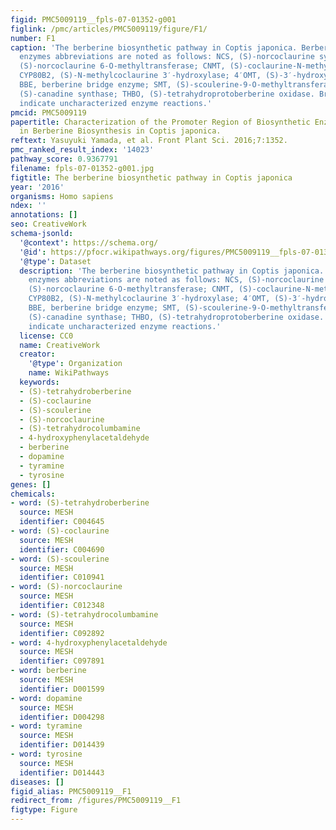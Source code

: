 ```yaml
---
figid: PMC5009119__fpls-07-01352-g001
figlink: /pmc/articles/PMC5009119/figure/F1/
number: F1
caption: 'The berberine biosynthetic pathway in Coptis japonica. Berberine biosynthetic
  enzymes abbreviations are noted as follows: NCS, (S)-norcoclaurine synthase; 6OMT,
  (S)-norcoclaurine 6-O-methyltransferase; CNMT, (S)-coclaurine-N-methyltransferase;
  CYP80B2, (S)-N-methylcoclaurine 3′-hydroxylase; 4′OMT, (S)-3′-hydroxy-N-methylcoclaurine-4′-O-methyltransferase;
  BBE, berberine bridge enzyme; SMT, (S)-scoulerine-9-O-methyltransferase; CYP719A1,
  (S)-canadine synthase; THBO, (S)-tetrahydroprotoberberine oxidase. Broken lines
  indicate uncharacterized enzyme reactions.'
pmcid: PMC5009119
papertitle: Characterization of the Promoter Region of Biosynthetic Enzyme Genes Involved
  in Berberine Biosynthesis in Coptis japonica.
reftext: Yasuyuki Yamada, et al. Front Plant Sci. 2016;7:1352.
pmc_ranked_result_index: '14023'
pathway_score: 0.9367791
filename: fpls-07-01352-g001.jpg
figtitle: The berberine biosynthetic pathway in Coptis japonica
year: '2016'
organisms: Homo sapiens
ndex: ''
annotations: []
seo: CreativeWork
schema-jsonld:
  '@context': https://schema.org/
  '@id': https://pfocr.wikipathways.org/figures/PMC5009119__fpls-07-01352-g001.html
  '@type': Dataset
  description: 'The berberine biosynthetic pathway in Coptis japonica. Berberine biosynthetic
    enzymes abbreviations are noted as follows: NCS, (S)-norcoclaurine synthase; 6OMT,
    (S)-norcoclaurine 6-O-methyltransferase; CNMT, (S)-coclaurine-N-methyltransferase;
    CYP80B2, (S)-N-methylcoclaurine 3′-hydroxylase; 4′OMT, (S)-3′-hydroxy-N-methylcoclaurine-4′-O-methyltransferase;
    BBE, berberine bridge enzyme; SMT, (S)-scoulerine-9-O-methyltransferase; CYP719A1,
    (S)-canadine synthase; THBO, (S)-tetrahydroprotoberberine oxidase. Broken lines
    indicate uncharacterized enzyme reactions.'
  license: CC0
  name: CreativeWork
  creator:
    '@type': Organization
    name: WikiPathways
  keywords:
  - (S)-tetrahydroberberine
  - (S)-coclaurine
  - (S)-scoulerine
  - (S)-norcoclaurine
  - (S)-tetrahydrocolumbamine
  - 4-hydroxyphenylacetaldehyde
  - berberine
  - dopamine
  - tyramine
  - tyrosine
genes: []
chemicals:
- word: (S)-tetrahydroberberine
  source: MESH
  identifier: C004645
- word: (S)-coclaurine
  source: MESH
  identifier: C004690
- word: (S)-scoulerine
  source: MESH
  identifier: C010941
- word: (S)-norcoclaurine
  source: MESH
  identifier: C012348
- word: (S)-tetrahydrocolumbamine
  source: MESH
  identifier: C092892
- word: 4-hydroxyphenylacetaldehyde
  source: MESH
  identifier: C097891
- word: berberine
  source: MESH
  identifier: D001599
- word: dopamine
  source: MESH
  identifier: D004298
- word: tyramine
  source: MESH
  identifier: D014439
- word: tyrosine
  source: MESH
  identifier: D014443
diseases: []
figid_alias: PMC5009119__F1
redirect_from: /figures/PMC5009119__F1
figtype: Figure
---
```

